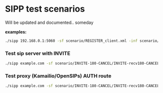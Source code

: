 # SIPP test scenarios

Will be updated and documented.. someday

**examples:**

```bash
./sipp 192.168.0.1:5060 -sf scenario/REGISTER_client.xml -inf scenario/REGISTER_client.csv -m 5 -l 1 -t l1 -trace_msg -trace_err
```

### Test sip server with INVITE
```bash
./sipp example.com -sf scenario/INVITE-180-CANCEL/INVITE-recv180-CANCEL-or-BYE.xml -m 1 -s 1001 -ap test -key dnid 1001 -key domain example.com -key clid 2000 -key fromuser 2000
```

### Test proxy (Kamailio/OpenSIPs) AUTH route
```bash
./sipp example.com -sf scenario/INVITE-180-CANCEL/INVITE-recv180-CANCEL-or-BYE-domain-test.xml -m 1 -s 1001 -ap test -key dnid 1001 -key fromdomain fromdom.com -key todomain todomain.com -key clid 2000 -key fromuser 2000
```

